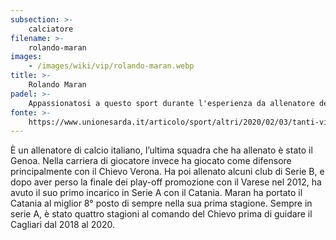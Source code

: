 ```yaml
---
subsection: >-
    calciatore
filename: >-
    rolando-maran
images:
    - /images/wiki/vip/rolando-maran.webp
title: >-
    Rolando Maran
padel: >-
    Appassionatosi a questo sport durante l'esperienza da allenatore del Cagliari, giocava spesso con molti giocatori come Nainggolan, Conti e Cossu.
fonte: >-
    https://www.unionesarda.it/articolo/sport/altri/2020/02/03/tanti-vip-e-non-solo-innamorati-del-padel-4-982729.html
---
```

È un allenatore di calcio italiano, l’ultima squadra che ha allenato è stato il Genoa. Nella carriera di giocatore invece ha giocato come difensore principalmente con il Chievo Verona. Ha poi allenato alcuni club di Serie B, e dopo aver perso la finale dei play-off promozione con il Varese nel 2012, ha avuto il suo primo incarico in Serie A con il Catania. Maran ha portato il Catania al miglior 8° posto di sempre nella sua prima stagione. Sempre in serie A, è stato quattro stagioni al comando del Chievo prima di guidare il Cagliari dal 2018 al 2020.